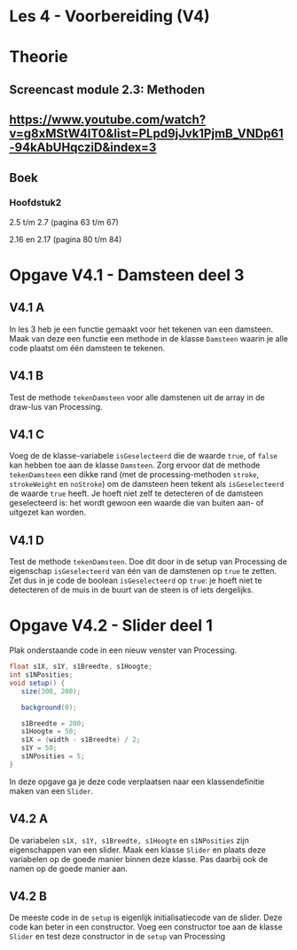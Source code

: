 Les 4 - Voorbereiding (V4)
===

# Theorie

## Screencast module 2.3: Methoden

## <https://www.youtube.com/watch?v=g8xMStW4lT0&list=PLpd9jJvk1PjmB_VNDp61-94kAbUHqcziD&index=3>

## 

## 

## Boek

### Hoofdstuk2

2.5 t/m 2.7 (pagina 63 t/m 67)

2.16 en 2.17 (pagina 80 t/m 84)


# Opgave V4.1 - Damsteen deel 3

## V4.1 A

In les 3 heb je een functie gemaakt voor het tekenen van een damsteen. Maak van deze een functie een methode in de klasse `Damsteen` waarin je alle code plaatst om één damsteen te tekenen.

## V4.1 B

Test de methode `tekenDamsteen` voor alle damstenen uit de array in de draw-lus van Processing.

## V4.1 C

Voeg de de klasse-variabele `isGeselecteerd` die de waarde `true`, of `false` kan hebben toe aan de klasse `Damsteen`. Zorg ervoor dat de methode `tekenDamsteen` een dikke rand (met de processing-methoden `stroke`, `strokeWeight` en `noStroke`) om de damsteen heen tekent als `isGeselecteerd` de waarde `true` heeft. Je hoeft niet zelf te detecteren of de damsteen geselecteerd is: het wordt gewoon een waarde die van buiten aan- of uitgezet kan worden.

## V4.1 D

Test de methode `tekenDamsteen`. Doe dit door in de setup van Processing de eigenschap `isGeselecteerd` van één van de damstenen op `true` te zetten. Zet dus in je code de boolean `isGeselecteerd` op `true`: je hoeft niet te detecteren of de muis in de buurt van de steen is of iets dergelijks.


# Opgave V4.2 - Slider deel 1

Plak onderstaande code in een nieuw venster van Processing.

```java 
float s1X, s1Y, s1Breedte, s1Hoogte;
int s1NPosities;
void setup() {
   size(300, 200);

   background(0);

   s1Breedte = 200;
   s1Hoogte = 50;
   s1X = (width - s1Breedte) / 2;
   s1Y = 50;
   s1NPosities = 5;
}
```

In deze opgave ga je deze code verplaatsen naar een klassendefinitie maken van een `Slider`.

## V4.2 A

De variabelen `s1X, s1Y, s1Breedte, s1Hoogte` en `s1NPosities` zijn eigenschappen van een slider. Maak een klasse `Slider` en plaats deze variabelen op de goede manier binnen deze klasse. Pas daarbij ook de namen op de goede manier aan.

## V4.2 B

De meeste code in de `setup` is eigenlijk initialisatiecode van de slider. Deze code kan beter in een constructor. Voeg een constructor toe aan de klasse `Slider` en test deze constructor in de `setup` van Processing
